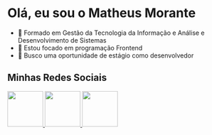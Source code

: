 <h1>Olá, eu sou o Matheus Morante</h1>
<ul>
  <li>
      📗 Formado em Gestão da Tecnologia da Informação e Análise e Desenvolvimento de     
       Sistemas 
  </li>
  <li>🎯 Estou focado em programação Frontend</li>
  <li>🔎 Busco uma oportunidade de estágio como desenvolvedor</li>
</ul>
</ul>
<div>
  <h2>Minhas Redes Sociais</h2>
  <a href="https://github.com/matheusmorante">
    <img src="https://img.icons8.com/color/344/linkedin-circled--v1.png" style="height:80px">
  </a>
  <a href="discordapp.com/users/MatheusMorante#7378">
    <img src="https://img.icons8.com/fluency/344/discord-logo.png" style="height:80px">
  </a>
  <a href="https://api.whatsapp.com/send?phone=5541997493547">
    <img src="https://img.icons8.com/color/344/whatsapp--v1.png" style="height:80px">
  </a>
</div>

